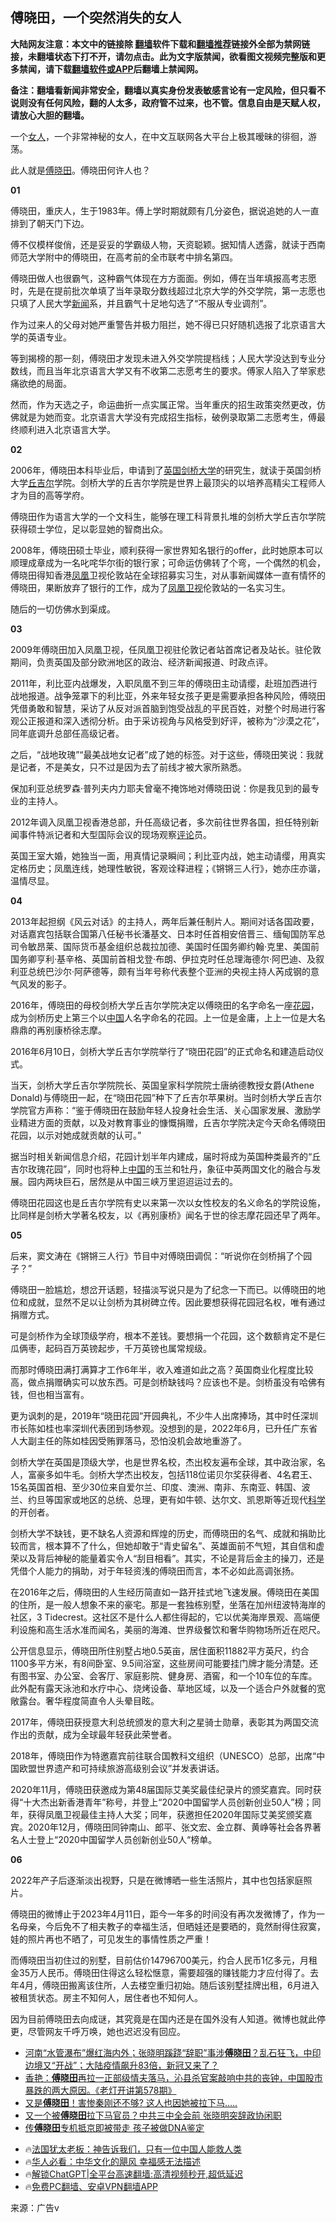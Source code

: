  <!-- 面包屑导航 --> <h2>傅晓田，一个突然消失的女人</h2> <p class="notice"><b>大陆网友注意：本文中的链接除 <a href="https://github.com/bannedbook/fanqiang" >翻墙</a>软件下载和<a href="https://github.com/killgcd/justmysocks/blob/master/README.md">翻墙推荐</a>链接外全部为禁网链接，未翻墙状态下打不开，请勿点击。此为文字版禁闻，欲看图文视频完整版和更多禁闻，请下载<a href="https://github.com/bannedbook/fanqiang">翻墙软件或APP</a>后翻墙上禁闻网。</p><p>备注：翻墙看新闻非常安全，翻墙以真实身份发表敏感言论有一定风险，但只看不说则没有任何风险，翻的人太多，政府管不过来，也不管。信息自由是天赋人权，请放心大胆的翻墙。</b></p>  <div class="entry"> <p>一个<a href="https://www.bannedbook.org/bnews/tag/%e5%a5%b3%e4%ba%ba/" class="st_tag internal_tag" rel="tag" title="标签 女人 下的日志">女人</a>，一个非常神秘的女人，在中文互联网各大平台上极其暧昧的徘徊，游荡。</p> <p>此人就是<a href="https://www.bannedbook.org/bnews/tag/%e5%82%85%e6%99%93%e7%94%b0/" class="st_tag internal_tag" rel="tag" title="标签 傅晓田 下的日志">傅晓田</a>。傅晓田何许人也？</p> <p><strong>01</strong></p> <p>傅晓田，重庆人，生于1983年。傅上学时期就颇有几分姿色，据说追她的人一直排到了朝天门下边。</p> <p>傅不仅模样俊俏，还是妥妥的学霸级人物，天资聪颖。据知情人透露，就读于西南师范大学附中的傅晓田，在高考前的全市联考中排名第四。</p> <p>傅晓田做人也很霸气，这种霸气体现在方方面面。例如，傅在当年填报高考志愿时，先是在提前批次单填了当年录取分数线超过北京大学的外交学院，第一志愿也只填了人民大学<span class='wp_keywordlink_affiliate'><a href="https://www.bannedbook.org/" title="新闻">新闻</a></span>系，并且霸气十足地勾选了“不服从专业调剂”。</p> <p>作为过来人的父母对她严重警告并极力阻拦，她不得已只好随机选报了北京语言大学的英语专业。</p> <p>等到揭榜的那一刻，傅晓田才发现未进入外交学院提档线；人民大学没达到专业分数线，而且当年北京语言大学又有不收第二志愿考生的要求。傅家人陷入了举家悲痛欲绝的局面。</p> <p>然而，作为天选之子，命运曲折一点实属正常。当年重庆的招生政策突然更改，仿佛就是为她而变。北京语言大学没有完成招生指标，破例录取第二志愿考生，傅最终顺利进入北京语言大学。</p> <p><strong>02</strong></p> <p>2006年，傅晓田本科毕业后，申请到了<a href="https://www.bannedbook.org/bnews/tag/%e8%8b%b1%e5%9b%bd/" class="st_tag internal_tag" rel="tag" title="标签 英国 下的日志">英国</a><a href="https://www.bannedbook.org/bnews/tag/%E5%89%91%E6%A1%A5%E5%A4%A7%E5%AD%A6/" class="st_tag internal_tag" rel="tag" title="标签 剑桥大学 下的日志">剑桥大学</a>的研究生，就读于英国剑桥大学<a href="https://www.bannedbook.org/bnews/tag/%E4%B8%98%E5%90%89%E5%B0%94/" class="st_tag internal_tag" rel="tag" title="标签 丘吉尔 下的日志">丘吉尔</a>学院。剑桥大学的丘吉尔学院是世界上最顶尖的以培养高精尖工程师人才为目的高等学府。</p>  <p>傅晓田作为语言大学的一个文科生，能够在理工科背景扎堆的剑桥大学丘吉尔学院获得硕士学位，足以彰显她的智商出众。</p> <p>2008年，傅晓田硕士毕业，顺利获得一家世界知名银行的offer，此时她原本可以顺理成章成为一名叱咤华尔街的银行家；可命运仿佛转了个弯，一个偶然的机会，傅晓田得知香港<a href="https://www.bannedbook.org/bnews/tag/%E5%87%A4%E5%87%B0/" class="st_tag internal_tag" rel="tag" title="标签 凤凰 下的日志">凤凰</a>卫视伦敦站在全球招募实习生，对从事新闻媒体一直有情怀的傅晓田，果断放弃了银行的工作，成为了<a href="https://www.bannedbook.org/bnews/tag/%e5%87%a4%e5%87%b0%e5%8d%ab%e8%a7%86/" class="st_tag internal_tag" rel="tag" title="标签 凤凰卫视 下的日志">凤凰卫视</a>伦敦站的一名实习生。</p> <p>随后的一切仿佛水到渠成。</p> <p><strong>03</strong></p> <p>2009年傅晓田加入凤凰卫视，任凤凰卫视驻伦敦记者站首席记者及站长。驻伦敦期间，负责英国及部分欧洲地区的政治、经济新闻报道、时政点评。</p> <p>2011年，利比亚内战爆发，入职凤凰不到三年的傅晓田主动请缨，赴班加西进行战地报道。战争笼罩下的利比亚，外来年轻女孩子更是需要承担各种风险，傅晓田凭借勇敢和智慧，采访了从反对派首脑到饱受战乱的平民百姓，对整个时局进行客观公正报道和深入透彻分析。由于采访视角与风格受到好评，被称为“沙漠之花”，同年底调升总部任高级记者。</p> <p>之后，“战地玫瑰”“最美战地女记者”成了她的标签。对于这些，傅晓田笑说：我就是记者，不是美女，只不过是因为去了前线才被大家所熟悉。</p> <p>保加利亚总统罗森·普列夫内力耶夫曾毫不掩饰地对傅晓田说：你是我见到的最专业的主持人。</p> <p>2012年调入凤凰卫视香港总部，升任高级记者，多次前往世界各国，担任特别新闻事件特派记者和大型国际会议的现场观察<span class='wp_keywordlink_affiliate'><a href="https://www.bannedbook.org/bnews/comments/" title="新闻评论" target="_blank">评论</a></span>员。</p> <p>英国王室大婚，她独当一面，用真情记录瞬间；利比亚内战，她主动请缨，用真实定格历史；凤凰连线，她理性敏锐，客观诠释进程；《锵锵三人行》，她亦庄亦谐，温情尽显。</p> <p><strong>04</strong></p>  <p>2013年起担纲《风云对话》的主持人，两年后兼任制片人。期间对话各国政要，对话嘉宾包括联合国第八任秘书长潘基文、日本时任首相安倍晋三、缅甸国防军总司令敏昂莱、国际货币基金组织总裁拉加德、美国时任国务卿约翰·克里、美国前国务卿亨利·基辛格、英国前首相戈登·布朗、伊拉克时任总理海德尔·阿巴迪、及叙利亚总统巴沙尔·阿萨德等，颇有当年号称代表整个亚洲的央视主持人芮成钢的意气风发的影子。</p> <p>2016年，傅晓田的母校剑桥大学丘吉尔学院决定以傅晓田的名字命名一座<a href="https://www.bannedbook.org/bnews/tag/%e8%8a%b1%e5%9b%ad/" class="st_tag internal_tag" rel="tag" title="标签 花园 下的日志">花园</a>，成为剑桥历史上第三个以<span class='wp_keywordlink_affiliate'><a href="https://www.bannedbook.org/" title="中国" target="_blank">中国</a></span>人名字命名的花园。上一位是金庸，上上一位是大名鼎鼎的再别康桥徐志摩。</p> <p>2016年6月10日，剑桥大学丘吉尔学院举行了“晓田花园”的正式命名和建造启动仪式。</p> <p>当天，剑桥大学丘吉尔学院院长、英国皇家科学院院士唐纳德教授女爵(Athene Donald)与傅晓田一起，在“晓田花园”种下了丘吉尔苹果树。当时剑桥大学丘吉尔学院官方声称：“鉴于傅晓田在鼓励年轻人投身社会生活、关心国家发展、激励学业精进方面的贡献，以及对教育事业的慷慨捐赠，丘吉尔学院决定今天命名傅晓田花园，以示对她成就贡献的认可。”</p> <p>据当时相关新闻信息介绍，花园计划半年内建成，届时将成为英国种类最齐的“丘吉尔玫瑰花园”，同时也将种上<a href="https://www.bannedbook.org/bnews/tag/%E4%B8%AD%E5%9B%BD/" class="st_tag internal_tag" rel="tag" title="标签 中国 下的日志">中国</a>的玉兰和牡丹，象征中英两国文化的融合与发展。园内两块巨石，居然是从中国三峡万里迢迢运过去的。</p> <p>傅晓田花园这也是丘吉尔学院有史以来第一次以女性校友的名义命名的学院设施，比同样是剑桥大学著名校友，以《再别康桥》闻名于世的徐志摩花园还早了两年。</p> <p><strong>05</strong></p> <p>后来，窦文涛在《锵锵三人行》节目中对傅晓田调侃：“听说你在剑桥捐了个园子？”</p> <p>傅晓田一脸尴尬，想岔开话题，轻描淡写说只是为了纪念一下而已。以傅晓田的地位和成就，显然不足以让剑桥为其树碑立传。因此要想获得花园冠名权，唯有通过捐赠方式。</p> <p>可是剑桥作为全球顶级学府，根本不差钱。要想捐一个花园，这个数额肯定不是仨瓜俩枣，起码百万英镑起步，千万英镑也属常规级。</p> <p>而那时傅晓田满打满算才工作6年半，收入难道如此之高？英国商业化程度比较高，做点捐赠确实可以放东西。可是剑桥缺钱吗？应该也不是。剑桥虽没有哈佛有钱，但也相当富有。</p>  <p>更为讽刺的是，2019年“晓田花园”开园典礼，不少牛人出席捧场，其中时任深圳市长陈如桂也率深圳代表团到场参观。没想到的是，2022年6月，已升任广东省人大副主任的陈如桂因受贿罪落马，恐怕没机会故地重游了。</p> <p>剑桥大学在英国是顶级大学，也是世界名校，杰出校友遍布全球，其中政治家，名人，富豪多如牛毛。剑桥大学杰出校友，包括118位诺贝尔奖获得者、4名君王、15名英国首相、至少30位来自爱尔兰、印度、澳洲、南非、东南亚、韩国、波兰、约旦等国家或地区的总统、总理，更有如牛顿、达尔文、凯恩斯等近现代<span class='wp_keywordlink'><a href="https://www.bannedbook.org/forum11/topic309.html" title="禁片：“科学”的棍子" target="_blank">科学</a></span>的开创者。</p> <p>剑桥大学不缺钱，更不缺名人资源和辉煌的历史，而傅晓田的名气、成就和捐助比较而言，根本算不了什么，但她却敢于“青史留名”、英雄面前不气短，其自信和虚荣以及背后神秘的能量着实令人“刮目相看”。其实，不论是背后金主的操刀，还是凭借个人能力的捐助，对于年轻资浅的傅晓田而言，本不必如此高调张扬。</p> <p>在2016年之后，傅晓田的人生经历简直如一路开挂式地飞速发展。傅晓田在美国的住所，是一般人想象不来的豪宅。那是一套独栋别墅，坐落在加州纽波特海岸的社区，3 Tidecrest。这社区不是什么人都住得起的，它以优美海岸景观、高端便利设施和高生活水准而闻名，美丽的海滩、世界级餐饮和奢华购物场所近在咫尺。</p> <p>公开信息显示，傅晓田所住别墅占地0.5英亩，居住面积11882平方英尺，约合1100多平方米，有8间卧室、9.5间浴室，这些房间可能要挂门牌才能分清楚。还有图书室、办公室、会客厅、家庭影院、健身房、酒窖，和一个10车位的车库。此外配有露天泳池和水疗中心、烧烤设备、草地区域，以及一个适合户外就餐的宽敞露台。奢华程度简直令人头晕目眩。</p> <p>2017年，傅晓田获授意大利总统颁发的意大利之星骑士勋章，表彰其为两国交流作出的贡献，成为全球最年轻获此荣誉者。</p> <p>2018年，傅晓田作为特邀嘉宾前往联合国教科文组织（UNESCO）总部，出席“中国欧盟世界遗产和可持续旅游高级别会议”并发表讲话。</p> <p>2020年11月，傅晓田获邀成为第48届国际艾美奖最佳纪录片的颁奖嘉宾。同时获得“十大杰出新香港青年”称号，并登上“2020中国留学人员创新创业50人”榜；同年，获得凤凰卫视最佳主持人大奖；同年，获邀担任2020年国际艾美奖颁奖嘉宾。2020年12月，傅晓田同钟南山、郎平、张文宏、金立群、黄峥等社会各界著名人士登上“2020中国留学人员创新创业50人“榜单。</p> <p><strong>06</strong></p> <p>2022年产子后逐渐淡出视野，只是在微博晒一些生活照片，其中也包括家庭照片。</p> <p>傅晓田的微博止于2023年4月11日，距今一年多的时间没有再次发微博了，作为一名母亲，今后免不了相夫教子的幸福生活，但晒娃还是要晒的，竟然耐得住寂寞，娃的照片再也不晒了，可见发生的事情性质之严重！</p>  <p>而傅晓田当初住过的别墅，目前估价14796700美元，约合人民币1亿多元，月租金35万人民币。傅晓田住得这么轻松惬意，需要超强的赚钱能力才应付得了。去年4月，傅晓田搬离该住所，人去楼空重归初始。随后该别墅挂牌出租，6月进入被租赁状态。房主不知何人，居住者也不知何人。</p> <p>因为目前傅晓田去向成谜，其究竟是在国内还是在国外没有人知道。微博也就此停更，尽管网友千呼万唤，她也迟迟没有回应。</p> <!--<div id="taboola-mid-1"></div>--><ul class='op-related-articles' title='相关阅读'> <li><a href='https://www.bannedbook.org/bnews/sohnews/20240609/2047592.html' target='_blank'>河南“水管瀑布”爆红海内外；张晓明蹊跷“辞职”事涉<b>傅晓田</b>？乱石狂飞，中印边境又“开战”；大陆疫情飙升83倍，新冠又来了？</a></li> <li><a href='https://www.bannedbook.org/bnews/sohnews/20240607/2046961.html' target='_blank'>香艳：<b>傅晓田</b>再拉一正部级情夫落马，沁县杀官案敲响中共的丧钟，中国股市暴跌的两大原因。《老灯开讲第578期》</a></li> <li><a href='https://www.bannedbook.org/bnews/cnnews/20240607/2046940.html' target='_blank'>又是<b>傅晓田</b>！害惨秦刚还不够? 这人也因她被拉下马…..</a></li> <li><a href='https://www.bannedbook.org/bnews/baitai/20240606/2046604.html' target='_blank'>又一个被<b>傅晓田</b>拉下马官员？中共三中全会前 张晓明突辞政协闲职</a></li> <li><a href='https://www.bannedbook.org/bnews/comments/20240424/2028741.html' target='_blank'>传<b>傅晓田</b>专机抵京即被带走 孩子被做DNA鉴定</a></li> </ul> <ul class="texttj"> <li>🔥<a href="https://www.bannedbook.org/bnews/ssgc/20230219/1850782.html" target="_blank">法国犹太老板：神告诉我们，只有一位中国人能救人类</a></li> <li>🔥<a href="https://www.bannedbook.org/bnews/comments/20220220/1694796.html" target="_blank">华人必看：中华文化的飓风 幸福感无法描述</a></li> <li>🔥<a href="https://github.com/bannedbook/fanqiang/wiki/V2ray%E6%9C%BA%E5%9C%BA" target="_blank">解锁ChatGPT|全平台高速翻墙:高清视频秒开,超低延迟</a></li> <li>🔥<a href="https://github.com/bannedbook/fanqiang/wiki/%E7%A6%81%E9%97%BB%E7%BD%91%E5%AE%89%E5%8D%93%E7%BF%BB%E5%A2%99%E6%96%B0%E9%97%BBAPP" target="_blank">免费PC翻墙、安卓VPN翻墙APP</a></li> </ul><p class="src-info">来源：广告v </p><a name='sharetosocial'></a> <div style="margin-bottom:5px;padding-bottom:5px;clear:both"> <div id="archive-pix-1" class="banner-ads"> <!-- AuctionX Display platform tag START --> <div id="27602x728x90x621x_ADSLOT1" clicktrack="%%CLICK_URL_ESC%%"></div>  <!-- AuctionX Display platform tag END --> </div> <div id="archive-pix-2" class="banner-ads"> <!-- AuctionX Display platform tag START --> <div id="27556x300x250x621x_ADSLOT1" clicktrack="%%CLICK_URL_ESC%%" style="margin:0 auto;text-align:center"></div>  <!-- AuctionX Display platform tag END --> </div> </div>  <div id="archive-pix-1" class="banner-ads"> <!-- AuctionX Display platform tag START --> <div id="27603x728x90x621x_ADSLOT1" clicktrack="%%CLICK_URL_ESC%%"></div>  <!-- AuctionX Display platform tag END --> </div> </div><!--END ENTRY--> 